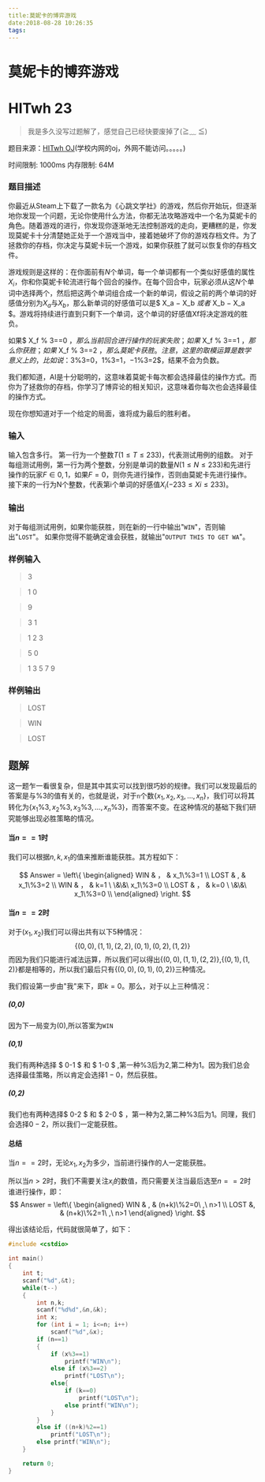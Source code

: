 ```yaml
---
title:莫妮卡的博弈游戏
date:2018-08-28 10:26:35
tags:
---
```


# 莫妮卡的博弈游戏
# HITwh 23
>我是多久没写过题解了，感觉自己已经快要废掉了(≧﹏ ≦)

<!--more-->
题目来源：[HITwh OJ](http://10.245.130.74:81/problem/23/)(学校内网的oj，外网不能访问。。。。。)

时间限制: 1000ms   内存限制: 64M

### 题目描述

你最近从Steam上下载了一款名为《心跳文学社》的游戏，然后你开始玩，但逐渐地你发现一个问题，无论你使用什么方法，你都无法攻略游戏中一个名为莫妮卡的角色。随着游戏的进行，你发现你逐渐地无法控制游戏的走向，更糟糕的是，你发现莫妮卡十分清楚她正处于一个游戏当中，接着她破坏了你的游戏存档文件。为了拯救你的存档，你决定与莫妮卡玩一个游戏，如果你获胜了就可以恢复你的存档文件。

游戏规则是这样的：在你面前有$N$个单词，每一个单词都有一个类似好感值的属性$X_i$，你和你莫妮卡轮流进行每个回合的操作。在每个回合中，玩家必须从这$N$个单词中选择两个，然后把这两个单词组合成一个新的单词，假设之前的两个单词的好感值分别为$X_a$与$X_b$，那么新单词的好感值可以是$ X_a − X_b $或者$ X_b − X_a $。游戏将持续进行直到只剩下一个单词，这个单词的好感值Xf将决定游戏的胜负。

如果$ X_f \% 3==0 $，那么当前回合进行操作的玩家失败；
如果$ X_f \% 3==1 $，那么你获胜；
如果$ X_f \% 3==2 $，那么莫妮卡获胜。
注意，这里的取模运算是数学意义上的，比如说：$3\%3=0$，$1\%3=1$，$−1\%3=2$，结果不会为负数。

我们都知道，AI是十分聪明的，这意味着莫妮卡每次都会选择最佳的操作方式。而你为了拯救你的存档，你学习了博弈论的相关知识，这意味着你每次也会选择最佳的操作方式。

现在你想知道对于一个给定的局面，谁将成为最后的胜利者。

### 输入
输入包含多行。
第一行为一个整数$T(1≤T≤233)$，代表测试用例的组数。
对于每组测试用例，第一行为两个整数，分别是单词的数量$N (1≤N≤233)$和先进行操作的玩家$F∈{0,1}$，如果$F=0$，则你先进行操作，否则由莫妮卡先进行操作。
接下来的一行为N个整数，代表第i个单词的好感值$X_i (−233≤Xi≤233)$。

### 输出
对于每组测试用例，如果你能获胜，则在新的一行中输出"`WIN`"，否则输出"`LOST`"。
如果你觉得不能确定谁会获胜，就输出"`OUTPUT THIS TO GET WA`"。

### 样例输入
> 3

> 1 0

> 9

> 3 1

> 1 2 3

> 5 0

> 1 3 5 7 9


### 样例输出
> LOST

> WIN

> LOST

## 题解

这一题乍一看很复杂，但是其中其实可以找到很巧妙的规律。我们可以发现最后的答案是与$\%3$的值有关的，也就是说，对于`n`个数$\{x_1,x_2,x_3 ,\dots ,x_n\}$，我们可以将其转化为$\{ x_1\%3 , x_2\%3 , x_3\%3 , \dots ,x_n\%3 \}$，而答案不变。在这种情况的基础下我们研究能够出现必胜策略的情况。

#### 当$n==1$时
我们可以根据$n,k,x_1$的值来推断谁能获胜。其方程如下：

$$ Answer = \left\{
\begin{aligned}
WIN & ， & x_1\%3=1 \\
LOST & , & x_1\%3=2 \\
WIN & ， & k=1 \ \&\&\  x_1\%3=0 \\
LOST & ， & k=0 \ \&\&\  x_1\%3=0 \\
\end{aligned}
\right. $$

#### 当$n==2$时
对于$(x_1,x_2)$我们可以得出共有以下5种情况：
$$\{ (0,0) , (1,1) , (2,2) , (0,1) , (0,2) , (1,2) \}$$
而因为我们只能进行减法运算，所以我们可以得出$\{ (0,0),(1,1),(2,2)\}$,$\{ (0,1),(1,2)\}$都是相等的，所以我们最后只有$\{ (0,0),(0,1),(0,2)\}$三种情况。

我们假设第一步由"我"来下，即$k=0$。那么，对于以上三种情况：
##### (0,0)
因为下一局变为$(0)$,所以答案为`WIN`
##### (0,1)
我们有两种选择 $ 0-1 $ 和 $ 1-0 $ ,第一种$\%3$后为$2$,第二种为$1$。因为我们总会选择最佳策略，所以肯定会选择$1-0$，然后获胜。
##### (0,2)
我们也有两种选择$ 0-2 $ 和 $ 2-0 $ ，第一种为$2$,第二种$\%3$后为$1$。同理，我们会选择$0-2$，所以我们一定能获胜。

#### 总结

当$n==2$时，无论$x_1,x_2$为多少，当前进行操作的人一定能获胜。

所以当$n>2$时，我们不需要关注$x_i$的数值，而只需要关注当最后选至$n==2$时谁进行操作，即：
$$ Answer = \left\{
\begin{aligned}
WIN & , & (n+k)\%2=0\ ,\ n>1 \\ 
LOST &, & (n+k)\%2=1\ ,\ n>1
\end{aligned}
\right.
$$

得出该结论后，代码就很简单了，如下：
```c++
#include <cstdio>

int main()
{
    int t;
    scanf("%d",&t);
    while(t--)
    {
        int n,k;
        scanf("%d%d",&n,&k);
        int x;
        for (int i = 1; i<=n; i++)
            scanf("%d",&x);
        if (n==1)
        {
            if (x%3==1)
                printf("WIN\n");
            else if (x%3==2)
                printf("LOST\n");
            else{
                if (k==0)
                    printf("LOST\n");
                else printf("WIN\n");
            }
        }
        else if ((n+k)%2==1)
            printf("LOST\n");
        else printf("WIN\n");
    }

    return 0;
}

```

